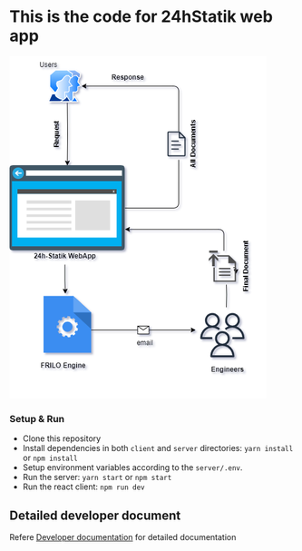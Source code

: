 # This is the code for 24hStatik web app
![Flowchart](/24hStatik.drawio.png)


### Setup & Run

- Clone this repository
- Install dependencies in both `client` and `server` directories: `yarn install` or `npm install`
- Setup environment variables according to the `server/.env`.
- Run the server: `yarn start` or `npm start`
- Run the react client: `npm run dev`

## Detailed developer document
Refere [Developer documentation](Documentation/documentation.md) for detailed documentation